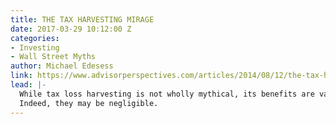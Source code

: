 ```yaml
---
title: THE TAX HARVESTING MIRAGE
date: 2017-03-29 10:12:00 Z
categories:
- Investing
- Wall Street Myths
author: Michael Edesess
link: https://www.advisorperspectives.com/articles/2014/08/12/the-tax-harvesting-mirage
lead: |-
  While tax loss harvesting is not wholly mythical, its benefits are vastly overstated.
  Indeed, they may be negligible.
---
```


